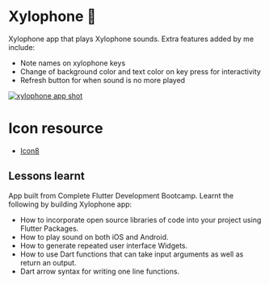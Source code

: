 # Xylophone 🎹

Xylophone app that plays Xylophone sounds. Extra features added by me include:
- Note names on xylophone keys
- Change of background color and text color on key press for interactivity
- Refresh button for when sound is no more played

[![xylophone app shot](https://res.cloudinary.com/marcomontalbano/image/upload/v1640317845/video_to_markdown/images/youtube--boH7Zqg4HOU-c05b58ac6eb4c4700831b2b3070cd403.jpg)](./assets/xylophone-shot.mov "Xylophone app")

# Icon resource
- [Icon8](https://icons8.com/icons/set/refresh)

## Lessons learnt
App built from Complete Flutter Development Bootcamp. Learnt the following by building Xylophone app:
- How to incorporate open source libraries of code into your project using Flutter Packages.
- How to play sound on both iOS and Android.
- How to generate repeated user interface Widgets.
- How to use Dart functions that can take input arguments as well as return an output.
- Dart arrow syntax for writing one line functions.

